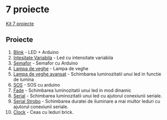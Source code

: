 # 7 proiecte

[Kit 7 proiecte](https://www.robofun.ro/cadouri/kit-pentru-incepatori-7-proiecte-simple-cu-arduino.html)

## Proiecte
1. [Blink](blink) - LED + Arduino
2. [Intesitate Variabila](intensitate_variabila) - Led cu intensitate variabila
3. [Semafor](semafor) - Semafor cu Arduino
4. [Lampa de veghe](lampa_veghe) - Lampa de veghe
5. [Lampa de veghe avansat](lampa_veghe_avansat) - Schimbarea luminozitatii unui led in functie de lumina
6. [SOS](sos) - SOS cu arduino
7. [Fade](fade) - Schimbarea luminozitatii unui led in mod dinamic
8. [Serial](serial) - Schimbarea luminozitatii unui led cu ajutorul conexiunii seriale.
9. [Serial Strobo](serial_strobo) - Schimbarea duratei de iluminare a mai multor leduri cu ajutorul conexiunii seriale.
10. [Clock](clock) - Ceas cu leduri brick.




